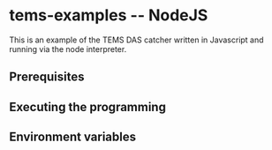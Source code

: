 tems-examples -- NodeJS
=======================

This is an example of the TEMS DAS catcher written in Javascript and running via the node interpreter.

Prerequisites
-------------

Executing the programming
-------------------------

Environment variables
---------------------
